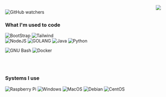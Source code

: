 <div id="header" align="center">
  <img align="right" src="https://media3.giphy.com/media/v1.Y2lkPTc5MGI3NjExZWM5NDYzOWRiZmIxMjZhY2U1YWU3OWQ2MTU1MzM1OWJkOWFhYjcyMyZjdD1z/hqaOHloopvGSya7oyC/giphy.gif"/>
</div>

![GitHub watchers](https://img.shields.io/github/watchers/ogb4n/ogb4n?color=blueviolet&style=for-the-badge)

### What I'm used to code 
![BootStrap](https://img.shields.io/badge/-BOOTSTRAP-7952B3?logo=Bootstrap&logoColor=white&style=for-the-badge)
![Tailwind](https://img.shields.io/badge/-TailwindCSS-06B6D4?logo=TailwindCSS&logoColor=white&style=for-the-badge) <br>
![NodeJS](https://img.shields.io/badge/-NodeJS-339933?logo=Node.js&logoColor=white&style=for-the-badge)
![GOLANG](https://img.shields.io/badge/-GOLANG-4285F4?logo=GO&logoColor=white&style=for-the-badge)
![Java](https://img.shields.io/badge/-java-E34A86?style=for-the-badge&logo=Java)
![Python](https://img.shields.io/badge/-Python-3776AB?logo=Python&logoColor=white&style=for-the-badge)

![GNU Bash](https://img.shields.io/badge/-GNU%20Bash-4EAA25?logo=GNUBash&logoColor=white&style=for-the-badge)
![Docker](https://img.shields.io/badge/-Docker-black?style=for-the-badge&logo=docker)

 <br> <br>
### Systems I use
![Raspberry Pi](https://img.shields.io/badge/-Raspberry%20Pi-C51A4A?style=for-the-badge&logo=Raspberry-Pi)
![Windows](https://img.shields.io/badge/-Windows-0078D6?logo=Windows&logoColor=white&style=for-the-badge)
![MacOS](https://img.shields.io/badge/-MacOS-00AF9C?logo=Apple&logoColor=white&style=for-the-badge)
![Debian](https://img.shields.io/badge/-Debian-A81D33?logo=Debian&logoColor=white&style=for-the-badge)
![CentOS](https://img.shields.io/badge/-CentOS-262577?logo=CentOS&logoColor=white&style=for-the-badge)<br> <br>

